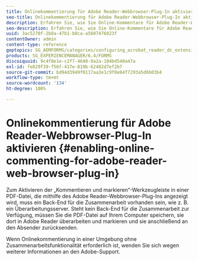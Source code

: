 ```yaml
---
title: Onlinekommentierung für Adobe Reader-Webbrowser-Plug-In aktivieren
seo-title: Onlinekommentierung für Adobe Reader-Webbrowser-Plug-In aktivieren
description: Erfahren Sie, wie Sie Online-Kommentare für Adobe Reader-Webbrowser-Plug-In aktivieren.
seo-description: Erfahren Sie, wie Sie Online-Kommentare für Adobe Reader-Webbrowser-Plug-In aktivieren.
uuid: 3ac5270f-2b8a-47b1-b0ca-a5607476923f
contentOwner: admin
content-type: reference
geptopics: SG_AEMFORMS/categories/configuring_acrobat_reader_dc_extensions
products: SG_EXPERIENCEMANAGER/6.4/FORMS
discoiquuid: 9c4f8e1e-c2f7-4648-9a2a-104bd540a47a
exl-id: fe829f39-f56f-417e-819b-62482d7ef2b7
source-git-commit: bd94d3949f0117aa3e1c9f0e84f7293a5d6b03b4
workflow-type: tm+mt
source-wordcount: '134'
ht-degree: 100%

---
```


# Onlinekommentierung für Adobe Reader-Webbrowser-Plug-In aktivieren {#enabling-online-commenting-for-adobe-reader-web-browser-plug-in}

Zum Aktivieren der „Kommentieren und markieren“-Werkzeugleiste in einer PDF-Datei, die mithilfe des Adobe Reader-Webbrowser-Plug-Ins angezeigt wird, muss ein Back-End für die Zusammenarbeit vorhanden sein, wie z. B. ein Überarbeitungsserver. Steht kein Back-End für die Zusammenarbeit zur Verfügung, müssen Sie die PDF-Datei auf Ihrem Computer speichern, sie dort in Adobe Reader überarbeiten und markieren und sie anschließend an den Absender zurücksenden.

Wenn Onlinekommentierung in einer Umgebung ohne Zusammenarbeitsfunktionalität erforderlich ist, wenden Sie sich wegen weiterer Informationen an den Adobe-Support.
